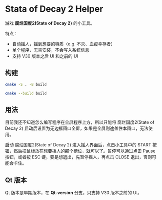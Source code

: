 # Stata of Decay 2 Helper

游戏 **腐烂国度2(State of Decay 2)** 的小工具。

特点：

+ 自动摇人，摇到想要的特质（e.g. 不灭、血疫幸存者）
+ 单个程序，无需安装，不会写入系统信息
+ 支持 V30 版本之后 UI 和之前的 UI

## 构建

``` bash
cmake -S . -B build

cmake --build build
```

## 用法

目前我还不知道怎么编写程序在全屏程序上方，所以只能将 腐烂国度2(State of Decay 2) 启动后设置为无边框窗口全屏，如果是全屏则遮盖住本窗口，无法使用。

启动 腐烂国度2(State of Decay 2) 进入摇人界面后，点击小工具中的 START 按钮，然后把鼠标放在想要摇人的那个槽位，就可以了。暂停可以通过点击 Pause 按钮，或者按 ESC 键。要是想退出，先暂停摇人，再点击 CLOSE 退出，否则可能会卡住。

## Qt 版本
Qt 版本是早期版本，在 **Qt-version** 分支，只支持 V30 版本之前的 UI。

